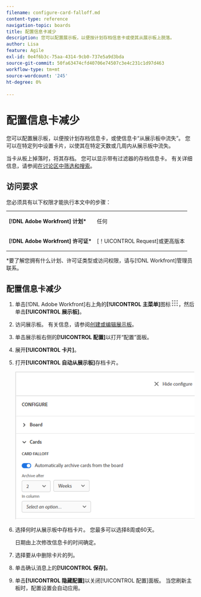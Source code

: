 ```yaml
---
filename: configure-card-falloff.md
content-type: reference
navigation-topic: boards
title: 配置信息卡减少
description: 您可以配置展示板，以便按计划存档信息卡或使其从展示板上脱落。
author: Lisa
feature: Agile
exl-id: 0e4f6b3c-75aa-4314-9cb0-737e5a9d3bda
source-git-commit: 50fa63474cfd40706e74507c3e4c231c1d97d463
workflow-type: tm+mt
source-wordcount: '245'
ht-degree: 0%

---
```


# 配置信息卡减少

您可以配置展示板，以便按计划存档信息卡，或使信息卡“从展示板中流失”。 您可以在特定列中设置卡片，以使其在特定天数或几周内从展示板中流失。

当卡从板上掉落时，将其存档。 您可以显示带有过滤器的存档信息卡。 有关详细信息，请参阅[在讨论区中筛选和搜索](/help/quicksilver/agile/get-started-with-boards/filter-search-in-board.md)。

## 访问要求

您必须具有以下权限才能执行本文中的步骤：

<table style="table-layout:auto"> 
 <col> 
 </col> 
 <col> 
 </col> 
 <tbody> 
  <tr> 
   <td role="rowheader"><strong>[!DNL Adobe Workfront] 计划*</strong></td> 
   <td> <p>任何</p> </td> 
  </tr> 
  <tr> 
   <td role="rowheader"><strong>[!DNL Adobe Workfront] 许可证*</strong></td> 
   <td> <p>[！UICONTROL Request]或更高版本</p> </td> 
  </tr> 
 </tbody> 
</table>

&#42;要了解您拥有什么计划、许可证类型或访问权限，请与[!DNL Workfront]管理员联系。

## 配置信息卡减少

1. 单击[!DNL Adobe Workfront]右上角的&#x200B;**[!UICONTROL 主菜单]**&#x200B;图标![主菜单](assets/main-menu-icon.png)，然后单击&#x200B;**[!UICONTROL 展示板]**。
1. 访问展示板。 有关信息，请参阅[创建或编辑展示板](../../agile/get-started-with-boards/create-edit-board.md)。
1. 单击展示板右侧的&#x200B;**[!UICONTROL 配置]**&#x200B;以打开“配置”面板。
1. 展开&#x200B;**[!UICONTROL 卡片]**。
1. 打开&#x200B;**[!UICONTROL 自动从展示板]**&#x200B;存档卡片。

   ![卡片回退设置](assets/card-falloff-switch.png)

1. 选择何时从展示板中存档卡片。 您最多可以选择8周或60天。

   日期由上次修改信息卡的时间确定。

1. 选择要从中删除卡片的列。
1. 单击确认消息上的&#x200B;**[!UICONTROL 保存]**。
1. 单击&#x200B;**[!UICONTROL 隐藏配置]**&#x200B;以关闭[!UICONTROL 配置]面板。 当您刷新主板时，配置设置会自动应用。
